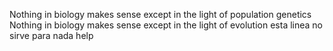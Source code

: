 Nothing in biology makes sense except in the light of population genetics
Nothing in biology makes sense except in the light of evolution
esta linea no sirve para nada
help
